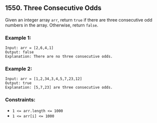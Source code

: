 ## 1550. Three Consecutive Odds

Given an integer array ```arr```, return ```true``` if there are three consecutive odd numbers in the array. Otherwise, return ```false```.

### Example 1:
```
Input: arr = [2,6,4,1]
Output: false
Explanation: There are no three consecutive odds.
```
### Example 2:
```
Input: arr = [1,2,34,3,4,5,7,23,12]
Output: true
Explanation: [5,7,23] are three consecutive odds.
```

### Constraints:

* ```1 <= arr.length <= 1000```
* ```1 <= arr[i] <= 1000```
